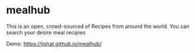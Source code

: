 # mealhub
This is an open, crowd-sourced of Recipes from around the world. You can search your desire meal recipies

Demo: https://jishat.github.io/mealhub/
